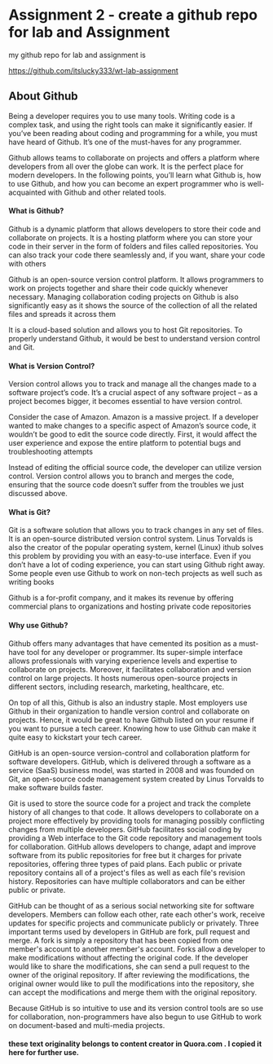
# Assignment 2 - create a github repo for lab and Assignment

my github repo for lab and assignment is

 https://github.com/itslucky333/wt-lab-assignment


 


## About Github

Being a developer requires you to use many tools. Writing code is a complex task, and using the right tools can make it significantly easier. If you’ve been reading about coding and programming for a while, you must have heard of Github. It’s one of the must-haves for any programmer.

Github allows teams to collaborate on projects and offers a platform where developers from all over the globe can work. It is the perfect place for modern developers. In the following points, you’ll learn what Github is, how to use Github, and how you can become an expert programmer who is well-acquainted with Github and other related tools.

#### What is Github?

Github is a dynamic platform that allows developers to store their code and collaborate on projects. It is a hosting platform where you can store your code in their server in the form of folders and files called repositories. You can also track your code there seamlessly and, if you want, share your code with others

Github is an open-source version control platform. It allows programmers to work on projects together and share their code quickly whenever necessary. Managing collaboration coding projects on Github is also significantly easy as it shows the source of the collection of all the related files and spreads it across them

It is a cloud-based solution and allows you to host Git repositories. To properly understand Github, it would be best to understand version control and Git.

#### What is Version Control?

Version control allows you to track and manage all the changes made to a software project’s code. It’s a crucial aspect of any software project – as a project becomes bigger, it becomes essential to have version control.

Consider the case of Amazon. Amazon is a massive project. If a developer wanted to make changes to a specific aspect of Amazon’s source code, it wouldn’t be good to edit the source code directly. First, it would affect the user experience and expose the entire platform to potential bugs and troubleshooting attempts

Instead of editing the official source code, the developer can utilize version control. Version control allows you to branch and merges the code, ensuring that the source code doesn’t suffer from the troubles we just discussed above.

#### What is Git?

Git is a software solution that allows you to track changes in any set of files. It is an open-source distributed version control system. Linus Torvalds is also the creator of the popular operating system, kernel (Linux) ithub solves this problem by providing you with an easy-to-use interface. Even if you don’t have a lot of coding experience, you can start using Github right away. Some people even use Github to work on non-tech projects as well such as writing books

Github is a for-profit company, and it makes its revenue by offering commercial plans to organizations and hosting private code repositories

#### Why use Github?

Github offers many advantages that have cemented its position as a must-have tool for any developer or programmer. Its super-simple interface allows professionals with varying experience levels and expertise to collaborate on projects. Moreover, it facilitates collaboration and version control on large projects. It hosts numerous open-source projects in different sectors, including research, marketing, healthcare, etc.

On top of all this, Github is also an industry staple. Most employers use Github in their organization to handle version control and collaborate on projects. Hence, it would be great to have Github listed on your resume if you want to pursue a tech career. Knowing how to use Github can make it quite easy to kickstart your tech career.

GitHub is an open-source version-control and collaboration platform for software developers. GitHub, which is delivered through a software as a service (SaaS) business model, was started in 2008 and was founded on Git, an open-source code management system created by Linus Torvalds to make software builds faster.

Git is used to store the source code for a project and track the complete history of all changes to that code. It allows developers to collaborate on a project more effectively by providing tools for managing possibly conflicting changes from multiple developers. GitHub facilitates social coding by providing a Web interface to the Git code repository and management tools for collaboration. GitHub allows developers to change, adapt and improve software from its public repositories for free but it charges for private repositories, offering three types of paid plans. Each public or private repository contains all of a project's files as well as each file's revision history. Repositories can have multiple collaborators and can be either public or private.

GitHub can be thought of as a serious social networking site for software developers. Members can follow each other, rate each other's work, receive updates for specific projects and communicate publicly or privately. Three important terms used by developers in GitHub are fork, pull request and merge. A fork is simply a repository that has been copied from one member's account to another member's account. Forks allow a developer to make modifications without affecting the original code. If the developer would like to share the modifications, she can send a pull request to the owner of the original repository. If after reviewing the modifications, the original owner would like to pull the modifications into the repository, she can accept the modifications and merge them with the original repository.

Because GitHub is so intuitive to use and its version control tools are so use for collaboration, non-programmers have also begun to use GitHub to work on document-based and multi-media projects.

#### these text originality belongs to content creator in Quora.com . I copied it here for further use.
